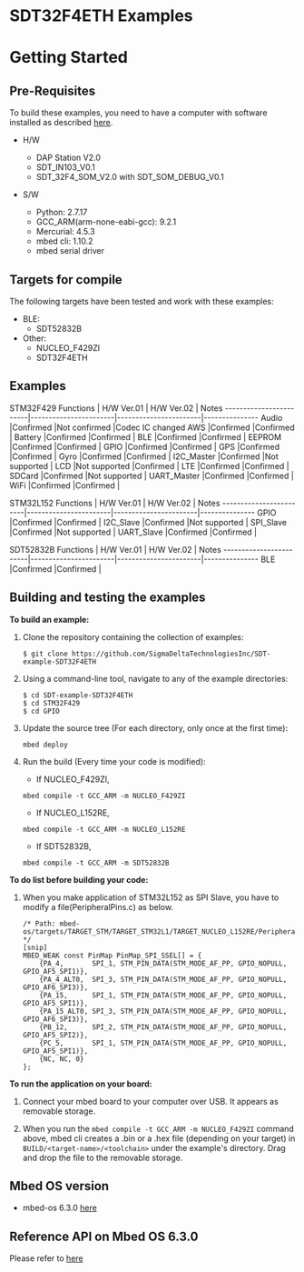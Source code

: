 # SDT32F4ETH Examples
Getting Started
===============


Pre-Requisites
--------------

To build these examples, you need to have a computer with software installed as described [here](https://os.mbed.com/docs/latest/tools/index.html).

* H/W 
	* DAP Station V2.0
	* SDT_IN103_V0.1
	* SDT_32F4_SOM_V2.0 with SDT_SOM_DEBUG_V0.1

* S/W
	* Python: 2.7.17
	* GCC_ARM(arm-none-eabi-gcc): 9.2.1
	* Mercurial: 4.5.3
	* mbed cli: 1.10.2
	* mbed serial driver


Targets for compile
--------------------

The following targets have been tested and work with these examples:

* BLE:
	* SDT52832B
* Other:
	* NUCLEO_F429ZI
	* SDT32F4ETH


Examples
--------

STM32F429
Functions		| H/W Ver.01 		| H/W Ver.02		| Notes
------------------------|-----------------------|-----------------------|---------------
Audio			|Confirmed		|Not confirmed		|Codec IC changed
AWS			|Confirmed		|Confirmed		|
Battery			|Confirmed		|Confirmed		|
BLE			|Confirmed		|Confirmed		|
EEPROM			|Confirmed		|Confirmed		|
GPIO			|Confirmed		|Confirmed		|
GPS			|Confirmed		|Confirmed		|
Gyro			|Confirmed		|Confirmed		|
I2C_Master		|Confirmed		|Not supported		|
LCD			|Not supported		|Confirmed		|
LTE			|Confirmed		|Confirmed		|
SDCard			|Confirmed		|Not supported		|
UART_Master		|Confirmed		|Confirmed		|
WiFi			|Confirmed		|Confirmed		|

STM32L152
Functions		| H/W Ver.01 		| H/W Ver.02		| Notes
------------------------|-----------------------|-----------------------|---------------
GPIO			|Confirmed		|Confirmed		|
I2C_Slave		|Confirmed		|Not supported		|
SPI_Slave		|Confirmed		|Not supported		|
UART_Slave		|Confirmed		|Confirmed		|

SDT52832B
Functions		| H/W Ver.01 		| H/W Ver.02		| Notes
------------------------|-----------------------|-----------------------|---------------
BLE			|Confirmed		|Confirmed		|


Building and testing the examples
---------------------------------

__To build an example:__

1. Clone the repository containing the collection of examples:

	```
	$ git clone https://github.com/SigmaDeltaTechnologiesInc/SDT-example-SDT32F4ETH
	```

1. Using a command-line tool, navigate to any of the example directories:

	```
	$ cd SDT-example-SDT32F4ETH
	$ cd STM32F429
	$ cd GPIO
	```

1. Update the source tree (For each directory, only once at the first time):

	```
	mbed deploy
	```

1. Run the build (Every time your code is modified):
	- If NUCLEO_F429ZI,
	```
    mbed compile -t GCC_ARM -m NUCLEO_F429ZI
    ```
	- If NUCLEO_L152RE,
	```
    mbed compile -t GCC_ARM -m NUCLEO_L152RE
    ```
	- If SDT52832B,
	```
    mbed compile -t GCC_ARM -m SDT52832B
    ```

__To do list before building your code:__

1. When you make application of STM32L152 as SPI Slave, you have to modify a file(PeripheralPins.c) as below.
	```
	/* Path: mbed-os/targets/TARGET_STM/TARGET_STM32L1/TARGET_NUCLEO_L152RE/PeripheralPins.c */
	[snip]
	MBED_WEAK const PinMap PinMap_SPI_SSEL[] = {
        {PA_4,       SPI_1, STM_PIN_DATA(STM_MODE_AF_PP, GPIO_NOPULL, GPIO_AF5_SPI1)},
        {PA_4_ALT0,  SPI_3, STM_PIN_DATA(STM_MODE_AF_PP, GPIO_NOPULL, GPIO_AF6_SPI3)},
        {PA_15,      SPI_1, STM_PIN_DATA(STM_MODE_AF_PP, GPIO_NOPULL, GPIO_AF5_SPI1)},
        {PA_15_ALT0, SPI_3, STM_PIN_DATA(STM_MODE_AF_PP, GPIO_NOPULL, GPIO_AF6_SPI3)},
        {PB_12,      SPI_2, STM_PIN_DATA(STM_MODE_AF_PP, GPIO_NOPULL, GPIO_AF5_SPI2)},
        {PC_5,       SPI_1, STM_PIN_DATA(STM_MODE_AF_PP, GPIO_NOPULL, GPIO_AF5_SPI1)},
        {NC, NC, 0}
    };
	```

__To run the application on your board:__

1. Connect your mbed board to your computer over USB. It appears as removable storage.

1. When you run the `mbed compile -t GCC_ARM -m NUCLEO_F429ZI` command above, mbed cli creates a .bin or a .hex file (depending on your target) in ```BUILD/<target-name>/<toolchain>``` under the example's directory. Drag and drop the file to the removable storage.


Mbed OS version
---------------

* mbed-os 6.3.0 [here](https://github.com/ARMmbed/mbed-os/#0db72d0cf26539016efbe38f80d6f2cb7a3d4414)


Reference API on Mbed OS 6.3.0
-------------------------------

Please refer to [here](https://os.mbed.com/docs/mbed-os/v6.3/apis/index.html)

